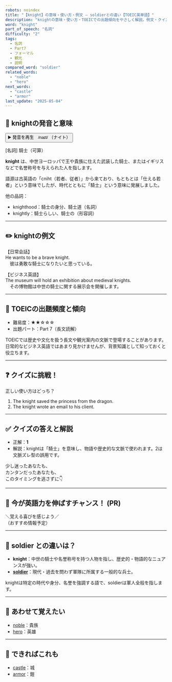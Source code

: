 ```yaml
---
robots: noindex
title: "【knight】の意味・使い方・例文 ― soldierとの違い【TOEIC英単語】"
description: "knightの意味・使い方・TOEICでの出題傾向をやさしく解説。例文・クイズ付きでsoldierとの違いもわかりやすく学べます。"
word: "knight"
part_of_speech: "名詞"
difficulty: "2"
tags:
  - 名詞
  - Part7
  - フォーマル
  - 観光
  - 説明
compared_word: "soldier"
related_words:
  - "noble"
  - "hero"
next_words:
  - "castle"
  - "armor"
last_update: "2025-05-04"
---
```


## 🔰 knightの発音と意味

<button class="play-audio" onclick="playTTS('knight')">
  <span class="play-audio-main">
    ▶️ 発音を再生　/naɪt/
  </span>
  <span class="play-audio-sub">
    （ナイト）
  </span>
</button>

[名詞] 騎士（可算）

**knight** は、中世ヨーロッパで王や貴族に仕えた武装した騎士、またはイギリスなどで名誉称号を与えられた人を指します。

語源は古英語の「cniht（若者、従者）」から来ており、もともとは「仕える若者」という意味でしたが、時代とともに「騎士」という意味に発展しました。

他の品詞：  
- knighthood：騎士の身分、騎士道（名詞）
- knightly：騎士らしい、騎士の（形容詞）

---

## ✏️ knightの例文

【日常会話】  
He wants to be a brave knight.  
　彼は勇敢な騎士になりたいと思っている。

【ビジネス英語】  
The museum will hold an exhibition about medieval knights.  
　その博物館は中世の騎士に関する展示会を開催します。

---

## 🎯 TOEICの出題頻度と傾向

- 難易度：★★☆☆☆
- 出題パート：Part 7（長文読解）

TOEICでは歴史や文化を扱う長文や観光案内の文脈で登場することがあります。日常的なビジネス英語ではあまり見かけませんが、背景知識として知っておくと役立ちます。

---

## ❓ クイズに挑戦！

正しい使い方はどっち？

1. The knight saved the princess from the dragon.  
2. The knight wrote an email to his client.

---

## ✅ クイズの答えと解説

- 正解：**1**
- 解説：knightは「騎士」を意味し、物語や歴史的な文脈で使われます。2は文脈ズレ型の誤用です。

少し迷ったあなたも、  
カンタンだったあなたも、  
このタイミングを逃さずに👇️

---

## 🚀 今が英語力を伸ばすチャンス！ (PR)

<div class="info-center">
＼覚える喜びを感じよう／<br>  
（おすすめ情報予定）
</div>

---

## 🤔  soldier との違いは？

- **knight**：中世の騎士や名誉称号を持つ人物を指し、歴史的・物語的なニュアンスが強い。
- **[soldier](/word/soldier/)**：現代・過去を問わず軍隊に所属する一般的な兵士。

knightは特定の時代や身分、名誉を強調する語で、soldierは軍人全般を指します。

---

## 🧩 あわせて覚えたい

- [noble](/word/noble/)：貴族
- [hero](/word/hero/)：英雄

---

## 📖 できればこれも

- [castle](/word/castle/)：城
- [armor](/word/armor/)：鎧

<!-- cvid: aid09_bid42 -->
